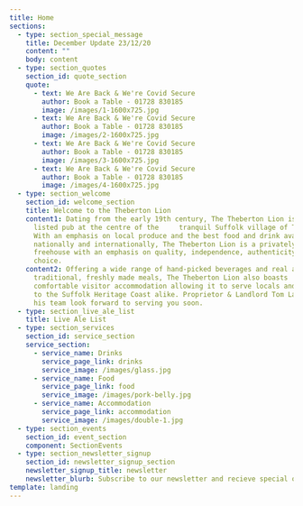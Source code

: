 ```yaml
---
title: Home
sections:
  - type: section_special_message
    title: December Update 23/12/20
    content: ""
    body: content
  - type: section_quotes
    section_id: quote_section
    quote:
      - text: We Are Back & We're Covid Secure
        author: Book a Table - 01728 830185
        image: /images/1-1600x725.jpg
      - text: We Are Back & We're Covid Secure
        author: Book a Table - 01728 830185
        image: /images/2-1600x725.jpg
      - text: We Are Back & We're Covid Secure
        author: Book a Table - 01728 830185
        image: /images/3-1600x725.jpg
      - text: We Are Back & We're Covid Secure
        author: Book a Table - 01728 830185
        image: /images/4-1600x725.jpg
  - type: section_welcome
    section_id: welcome_section
    title: Welcome to the Theberton Lion
    content1: Dating from the early 19th century, The Theberton Lion is a Grade II
      listed pub at the centre of the     tranquil Suffolk village of Theberton.
      With an emphasis on local produce and the best food and drink available
      nationally and internationally, The Theberton Lion is a privately run
      freehouse with an emphasis on quality, independence, authenticity and
      choice.
    content2: Offering a wide range of hand-picked beverages and real ales alongside
      traditional, freshly made meals, The Theberton Lion also boasts
      comfortable visitor accommodation allowing it to serve locals and visitors
      to the Suffolk Heritage Coast alike. Proprietor & Landlord Tom Lagden and
      his team look forward to serving you soon.
  - type: section_live_ale_list
    title: Live Ale List
  - type: section_services
    section_id: service_section
    service_section:
      - service_name: Drinks
        service_page_link: drinks
        service_image: /images/glass.jpg
      - service_name: Food
        service_page_link: food
        service_image: /images/pork-belly.jpg
      - service_name: Accommodation
        service_page_link: accommodation
        service_image: /images/double-1.jpg
  - type: section_events
    section_id: event_section
    component: SectionEvents
  - type: section_newsletter_signup
    section_id: newsletter_signup_section
    newsletter_signup_title: newsletter
    newsletter_blurb: Subscribe to our newsletter and recieve special offers and discounts
template: landing
---
```

